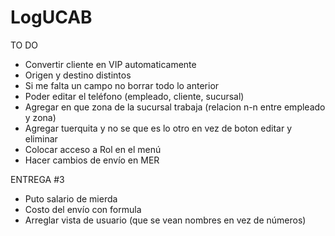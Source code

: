 # LogUCAB
TO DO
- Convertir cliente en VIP automaticamente
- Origen y destino distintos
- Si me falta un campo no borrar todo lo anterior
- Poder editar el teléfono (empleado, cliente, sucursal) 
- Agregar en que zona de la sucursal trabaja (relacion n-n entre empleado y zona)
- Agregar tuerquita y no se que es lo otro en vez de boton editar y eliminar 
- Colocar acceso a  Rol en el menú
- Hacer cambios de envío en MER


ENTREGA #3

- Puto salario de mierda
- Costo del envío con formula
- Arreglar vista de usuario (que se vean nombres en vez de números)
